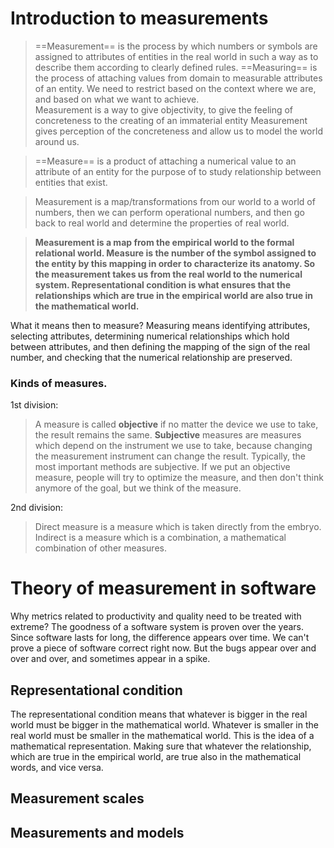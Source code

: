 # Introduction to measurements
> ==Measurement== is the process by which numbers or symbols are assigned to attributes of entities in the real world in such a way as to describe them according to clearly defined rules.
> ==Measuring== is the process of attaching values from domain to measurable attributes of an entity.
> We need to restrict based on the context where we are, and based on what we want to achieve.   
> Measurement is a way to give objectivity, to give the feeling of concreteness to the creating of an immaterial entity
> Measurement gives perception of the concreteness and allow us to model the world around us.

> ==Measure== is a product of attaching a numerical value to an attribute of an entity for the purpose of to study relationship between entities that exist.

> Measurement is a map/transformations from our world to a world of numbers, then we can perform operational numbers, and then go back to real world and determine the properties of real world.




>  **Measurement is a map from the empirical world to the formal relational world.
>  Measure is the number of the symbol assigned to the entity by this mapping in order to characterize its anatomy. So the measurement takes us from the real world to the numerical system. 
>  Representational condition is what ensures that the relationships which are true in the empirical world are also true in the mathematical world.**

What it means then to measure? 
Measuring means identifying attributes, selecting attributes, determining numerical relationships which hold between attributes, and then defining the mapping of the sign of the real number, and checking that the numerical relationship are preserved.

### Kinds of measures. 
 
 1st division:
 > A measure is called **objective** if no matter the device we use to take, the result remains the same. 
 > **Subjective** measures are measures which depend on the instrument we use to take, because changing the measurement instrument can change the result. 
 Typically, the most important methods are subjective.
 If we put an objective measure, people will try to optimize the measure, and then don't think anymore of the goal, but we think of the measure.

2nd division:
> Direct measure is a measure which is taken directly from the embryo.
> Indirect is a measure which is a combination, a mathematical combination of other measures.


# Theory of measurement in software

Why metrics related to productivity and quality need to be treated with extreme?
The goodness of a software system is proven over the years. Since software lasts for long, the difference appears over time. 
We can't prove a piece of software correct right now. But the bugs appear over and over and over, and sometimes appear in a spike.


## Representational condition 
The representational condition means that whatever is bigger in the real world must be bigger in the mathematical world. Whatever is smaller in the real world must be smaller in the mathematical world. This is the idea of a mathematical representation.
Making sure that whatever the relationship, which are true in the empirical world, are true also in the mathematical words, and vice versa.


## Measurement scales 
## Measurements and models